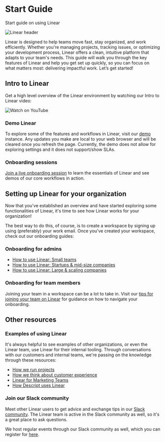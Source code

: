 
# Start Guide

Start guide on using Linear

![Linear header](https://webassets.linear.app/images/ornj730p/production/69a3f5213c42e4aecc07639ed6e58c5a762202f0-2160x1326.png?q=95&auto=format&dpr=2)

Linear is designed to help teams move fast, stay organized, and work efficiently. Whether you're managing projects, tracking issues, or optimizing your development process, Linear offers a clean, intuitive platform that adapts to your team's needs. This guide will walk you through the key features of Linear and help you get set up quickly, so you can focus on what matters most: delivering impactful work. Let’s get started!

## Intro to Linear

Get a high level overview of the Linear environment by watching our Intro to Linear video:

![Watch on YouTube](https://www.youtube.com/watch?v=oh2AfSFe0H0)

### Demo Linear

To explore some of the features and workflows in Linear, visit our [demo](https://linear.app/demo) instance. Any updates you make are local to your web browser and will be cleared once you refresh the page. Currently, the demo does not allow for exploring settings and it does not support/show SLAs.

### Onboarding sessions

[Join a live onboarding session](https://lu.ma/welcome-to-linear?utm_source=docs) to learn the essentials of Linear and see demos of our core workflows in action.

## Setting up Linear for your organization

Now that you've established an overview and have started exploring some functionalities of Linear, it's time to see how Linear works for your organization!

The best way to do this, of course, is to create a workspace by signing up using (preferably) your work email. Once you've created your workspace, check out our onboarding guides:

### Onboarding for admins

* [How to use Linear: Small teams](https://linear.app/docs/how-to-use-linear-small-teams)
* [How to use Linear: Startups & mid-size companies](https://linear.app/docs/how-to-use-linear-startups-mid-size-companies)
* [How to use Linear: Large & scaling companies](https://linear.app/docs/how-to-use-linear-large-scaling-companies)

### Onboarding for team members

Joining your team in a workspace can be a lot to take in. Visit our [tips for joining your team on Linear](https://linear.app/docs/joining-your-team-on-linear) for guidance on how to navigate your onboarding.

## Other resources

### Examples of using Linear

It's always helpful to see examples of other organizations, or even the Linear team, use Linear for their internal tooling. Through conversations with our customers and internal teams, we're passing on the knowledge through these resources:

* [How we run projects](https://linear.app/blog/how-we-run-projects-at-linear)
* [How we think about customer experience](https://linear.app/blog/how-we-think-about-customer-experience-at-linear)
* [Linear for Marketing Teams](https://www.youtube.com/watch?v=Z0hQWaBLrxw)
* [How Descript uses Linear](https://linear.app/blog/descript-internal-guide-for-using-linear)

### Join our Slack community

Meet other Linear users to get advice and exchange tips in our [Slack community](https://linear.app/join-slack). The Linear team is active in the Slack community as well, so it's a great place to ask questions.

We host regular events through our Slack community as well, which you can register for [here](https://lu.ma/welcome-to-linear).